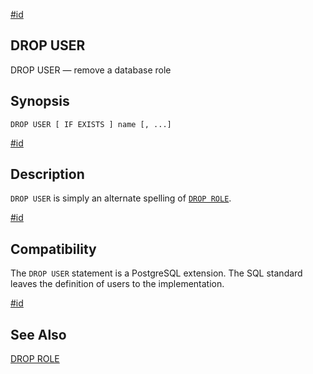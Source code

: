 [#id](#SQL-DROPUSER)

## DROP USER

DROP USER — remove a database role

## Synopsis

```
DROP USER [ IF EXISTS ] name [, ...]
```

[#id](#id-1.9.3.143.5)

## Description

`DROP USER` is simply an alternate spelling of [`DROP ROLE`](sql-droprole).

[#id](#id-1.9.3.143.6)

## Compatibility

The `DROP USER` statement is a PostgreSQL extension. The SQL standard leaves the definition of users to the implementation.

[#id](#id-1.9.3.143.7)

## See Also

[DROP ROLE](sql-droprole)
